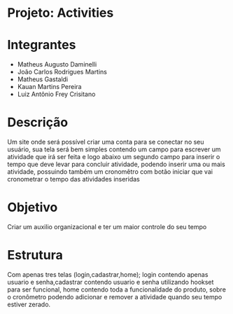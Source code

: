 # Projeto: Activities
# Integrantes
  - Matheus Augusto Daminelli
  - João Carlos Rodrigues Martins
  - Matheus Gastaldi
  - Kauan Martins Pereira
  - Luiz Antônio Frey Crisitano
# Descrição
  Um site onde será possível criar uma conta para se conectar no seu usuário, sua tela será bem simples contendo um campo para escrever um atividade que irá ser feita e logo abaixo um segundo campo para inserir o tempo que deve levar para concluir atividade, podendo inserir uma ou mais atividade, possuindo também um cronomêtro com botão iniciar que vai cronometrar o tempo das atividades inseridas
# Objetivo
  Criar um auxilio organizacional e ter um maior controle do seu tempo
# Estrutura
  Com apenas tres telas (login,cadastrar,home); login contendo apenas usuario e senha,cadastrar contendo usuario e senha utilizando hookset para ser funcional, home contendo toda a funcionalidade do produto, sobre o cronômetro podendo adicionar e remover a atividade quando seu tempo estiver zerado.
